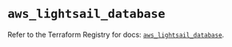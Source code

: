 # `aws_lightsail_database`

Refer to the Terraform Registry for docs: [`aws_lightsail_database`](https://registry.terraform.io/providers/hashicorp/aws/4.67.0/docs/resources/lightsail_database).

